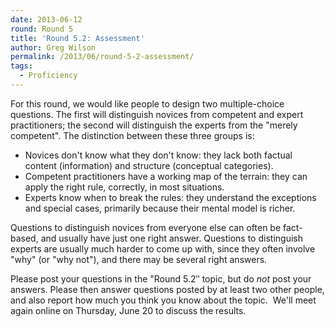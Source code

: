 ```yaml
---
date: 2013-06-12
round: Round 5
title: 'Round 5.2: Assessment'
author: Greg Wilson
permalink: /2013/06/round-5-2-assessment/
tags:
  - Proficiency
---
```

For this round, we would like people to design two multiple-choice questions. The first will distinguish novices from competent and expert practitioners; the second will distinguish the experts from the "merely competent". The distinction between these three groups is:

*   Novices don't know what they don't know: they lack both factual content (information) and structure (conceptual categories).
*   Competent practitioners have a working map of the terrain: they can apply the right rule, correctly, in most situations.
*   Experts know when to break the rules: they understand the exceptions and special cases, primarily because their mental model is richer.

Questions to distinguish novices from everyone else can often be fact-based, and usually have just one right answer. Questions to distinguish experts are usually much harder to come up with, since they often involve "why" (or "why not"), and there may be several right answers.

Please post your questions in the "Round 5.2&#8243; topic, but do *not* post your answers. Please then answer questions posted by at least two other people, and also report how much you think you know about the topic.  We'll meet again online on Thursday, June 20 to discuss the results.
